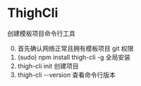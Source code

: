 # ThighCli

创建模板项目命令行工具

0. 首先确认网络正常且拥有模板项目 git 权限
1. (sudo) npm install thigh-cli -g 全局安装
2. thigh-cli init 创建项目
3. thigh-cli --version 查看命令行版本
